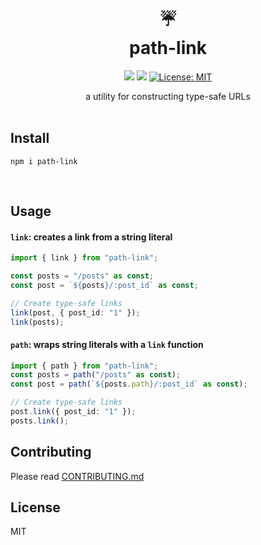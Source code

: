 <h1 align="center" style="margin-top:0;"> 
<div>☔</div>
<div>path-link</div> </h1>
<p align="center">
  <img src="https://img.shields.io/npm/v/readme-md-generator.svg" />
  <img src="https://img.shields.io/bundlephobia/minzip/alpinejs" />
  <a href="https://github.com/kefranabg/readme-md-generator/blob/master/LICENSE">
    <img alt="License: MIT" src="https://img.shields.io/badge/license-MIT-blue.svg" target="_blank" />
  </a>
</p>

<div align="center">a utility for constructing type-safe URLs</div>

<br/>

## **Install**

`npm i path-link`

<br/>

## **Usage**

#### **`link`**: creates a link from a string literal

```typescript
import { link } from "path-link";

const posts = "/posts" as const;
const post = `${posts}/:post_id` as const;

// Create type-safe links
link(post, { post_id: "1" });
link(posts);
```

#### **`path`**: wraps string literals with a `link` function

```typescript
import { path } from "path-link";
const posts = path("/posts" as const);
const post = path(`${posts.path}/:post_id` as const);

// Create type-safe links
post.link({ post_id: "1" });
posts.link();
```

## Contributing

Please read [CONTRIBUTING.md](/.github/CONTRIBUTING.md)

## License

MIT
